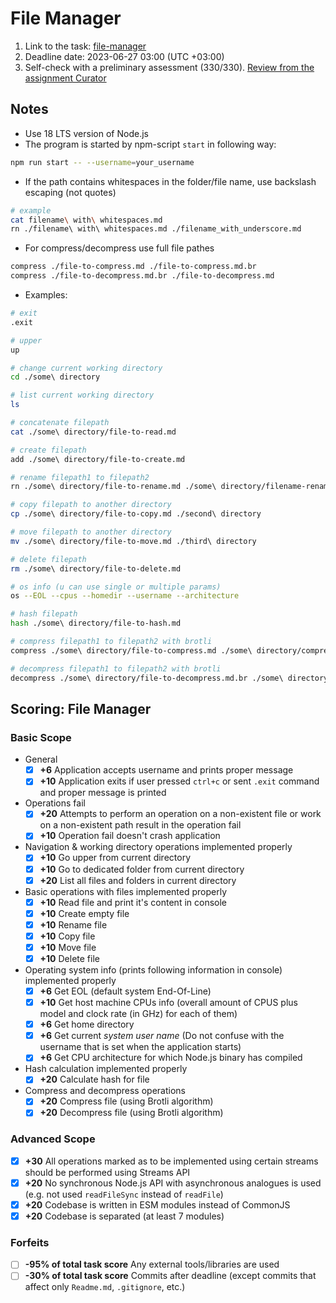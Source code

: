 # File Manager

1. Link to the task: [file-manager](https://github.com/AlreadyBored/nodejs-assignments/blob/main/assignments/file-manager/assignment.md)
2. Deadline date: 2023-06-27 03:00 (UTC +03:00)
3. Self-check with a preliminary assessment (330/330). [Review from the assignment Curator](https://youtu.be/iNGEJVCmsyI)

## Notes

- Use 18 LTS version of Node.js
- The program is started by npm-script `start` in following way:

```sh
npm run start -- --username=your_username
```

- If the path contains whitespaces in the folder/file name, use backslash escaping (not quotes)

```sh
# example
cat filename\ with\ whitespaces.md
rn ./filename\ with\ whitespaces.md ./filename_with_underscore.md
```

- For compress/decompress use full file pathes

```sh
compress ./file-to-compress.md ./file-to-compress.md.br
compress ./file-to-decompress.md.br ./file-to-decompress.md
```

- Examples:

```sh
# exit
.exit

# upper
up

# change current working directory
cd ./some\ directory

# list current working directory
ls

# concatenate filepath
cat ./some\ directory/file-to-read.md

# create filepath
add ./some\ directory/file-to-create.md

# rename filepath1 to filepath2
rn ./some\ directory/file-to-rename.md ./some\ directory/filename-renamed.md

# copy filepath to another directory
cp ./some\ directory/file-to-copy.md ./second\ directory

# move filepath to another directory
mv ./some\ directory/file-to-move.md ./third\ directory

# delete filepath
rm ./some\ directory/file-to-delete.md

# os info (u can use single or multiple params)
os --EOL --cpus --homedir --username --architecture

# hash filepath
hash ./some\ directory/file-to-hash.md

# compress filepath1 to filepath2 with brotli
compress ./some\ directory/file-to-compress.md ./some\ directory/compressed-file.md.br

# decompress filepath1 to filepath2 with brotli
decompress ./some\ directory/file-to-decompress.md.br ./some\ directory/decompressed-file.md
```

## Scoring: File Manager

### Basic Scope

- General
  - [x] **+6** Application accepts username and prints proper message
  - [x] **+10** Application exits if user pressed `ctrl+c` or sent `.exit` command and proper message is printed
- Operations fail
  - [x] **+20** Attempts to perform an operation on a non-existent file or work on a non-existent path result in the operation fail
  - [x] **+10** Operation fail doesn't crash application
- Navigation & working directory operations implemented properly
  - [x] **+10** Go upper from current directory
  - [x] **+10** Go to dedicated folder from current directory
  - [x] **+20** List all files and folders in current directory
- Basic operations with files implemented properly
  - [x] **+10** Read file and print it's content in console
  - [x] **+10** Create empty file
  - [x] **+10** Rename file
  - [x] **+10** Copy file
  - [x] **+10** Move file
  - [x] **+10** Delete file
- Operating system info (prints following information in console) implemented properly
  - [x] **+6** Get EOL (default system End-Of-Line)
  - [x] **+10** Get host machine CPUs info (overall amount of CPUS plus model and clock rate (in GHz) for each of them)
  - [x] **+6** Get home directory
  - [x] **+6** Get current _system user name_ (Do not confuse with the username that is set when the application starts)
  - [x] **+6** Get CPU architecture for which Node.js binary has compiled
- Hash calculation implemented properly
  - [x] **+20** Calculate hash for file
- Compress and decompress operations
  - [x] **+20** Compress file (using Brotli algorithm)
  - [x] **+20** Decompress file (using Brotli algorithm)

### Advanced Scope

- [x] **+30** All operations marked as to be implemented using certain streams should be performed using Streams API
- [x] **+20** No synchronous Node.js API with asynchronous analogues is used (e.g. not used `readFileSync` instead of `readFile`)
- [x] **+20** Codebase is written in ESM modules instead of CommonJS
- [x] **+20** Codebase is separated (at least 7 modules)

### Forfeits

- [ ] **-95% of total task score** Any external tools/libraries are used
- [ ] **-30% of total task score** Commits after deadline (except commits that affect only `Readme.md`, `.gitignore`, etc.)
